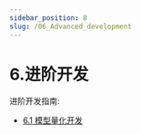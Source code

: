 ```yaml
---
sidebar_position: 8
slug: /06_Advanced_development
---
```


# 6.进阶开发

进阶开发指南:

- [6.1 模型量化开发](6.1_Model_Quantization.md)

